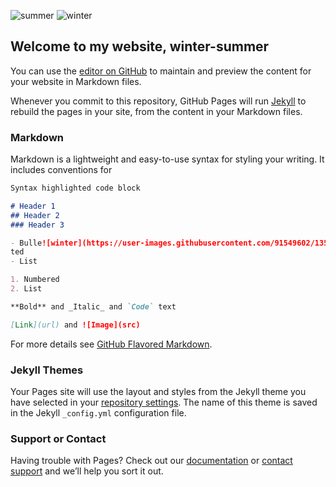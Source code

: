 ![summer](https://user-images.githubusercontent.com/91549602/135109538-5cd6de12-28f8-48cf-b4c5-9cd89ec317d4.jpeg)
![winter](https://user-images.githubusercontent.com/91549602/135108436-32931429-8d58-446c-adf4-aecfcab1247a.png)
## Welcome to my website, winter-summer

You can use the [editor on GitHub](https://github.com/lydialy9506/winter-summer/edit/main/README.md) to maintain and preview the content for your website in Markdown files.

Whenever you commit to this repository, GitHub Pages will run [Jekyll](https://jekyllrb.com/) to rebuild the pages in your site, from the content in your Markdown files.

### Markdown

Markdown is a lightweight and easy-to-use syntax for styling your writing. It includes conventions for

```markdown
Syntax highlighted code block

# Header 1
## Header 2
### Header 3

- Bulle![winter](https://user-images.githubusercontent.com/91549602/135108536-740c2349-7f7e-47ca-af14-f08701cf9aa2.png)
ted
- List

1. Numbered
2. List

**Bold** and _Italic_ and `Code` text

[Link](url) and ![Image](src)
```

For more details see [GitHub Flavored Markdown](https://guides.github.com/features/mastering-markdown/).

### Jekyll Themes

Your Pages site will use the layout and styles from the Jekyll theme you have selected in your [repository settings](https://github.com/lydialy9506/winter-summer/settings/pages). The name of this theme is saved in the Jekyll `_config.yml` configuration file.

### Support or Contact

Having trouble with Pages? Check out our [documentation](https://docs.github.com/categories/github-pages-basics/) or [contact support](https://support.github.com/contact) and we’ll help you sort it out.
